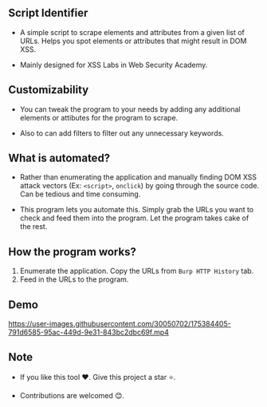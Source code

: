 
## Script Identifier

* A simple script to scrape elements and attributes from a given list of URLs. Helps you spot elements or attributes that might result in DOM XSS.

* Mainly designed for XSS Labs in Web Security Academy.


## Customizability

* You can tweak the program to your needs by adding any additional elements or attibutes for the program to scrape.

* Also to can add filters to filter out any unnecessary keywords.


## What is automated?

* Rather than enumerating the application and manually finding DOM XSS attack vectors (Ex: `<script>`, `onclick`) by going through the source code. Can be tedious and time consuming.

* This program lets you automate this. Simply grab the URLs you want to check and feed them into the program. Let the program takes cake of the rest.


## How the program works?

1. Enumerate the application. Copy the URLs from `Burp HTTP History` tab.
2. Feed in the URLs to the program.


## Demo

https://user-images.githubusercontent.com/30050702/175384405-791d6585-95ac-449d-9e31-843bc2dbc69f.mp4


## Note

* If you like this tool ❤️. Give this project a star ⭐.

* Contributions are welcomed 😊.
